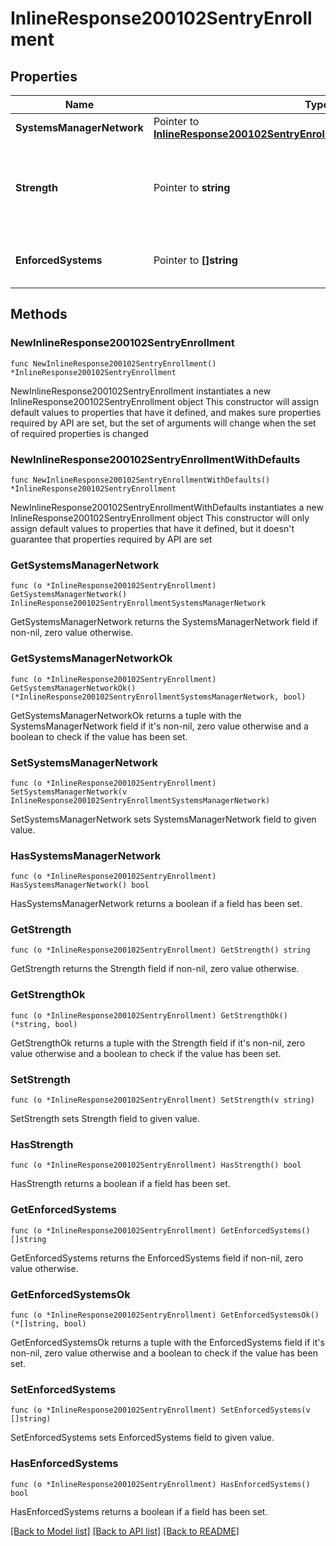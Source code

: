 # InlineResponse200102SentryEnrollment

## Properties

Name | Type | Description | Notes
------------ | ------------- | ------------- | -------------
**SystemsManagerNetwork** | Pointer to [**InlineResponse200102SentryEnrollmentSystemsManagerNetwork**](InlineResponse200102SentryEnrollmentSystemsManagerNetwork.md) |  | [optional] 
**Strength** | Pointer to **string** | The strength of the enforcement of selected system types. | [optional] 
**EnforcedSystems** | Pointer to **[]string** | The system types that the Sentry enforces. | [optional] 

## Methods

### NewInlineResponse200102SentryEnrollment

`func NewInlineResponse200102SentryEnrollment() *InlineResponse200102SentryEnrollment`

NewInlineResponse200102SentryEnrollment instantiates a new InlineResponse200102SentryEnrollment object
This constructor will assign default values to properties that have it defined,
and makes sure properties required by API are set, but the set of arguments
will change when the set of required properties is changed

### NewInlineResponse200102SentryEnrollmentWithDefaults

`func NewInlineResponse200102SentryEnrollmentWithDefaults() *InlineResponse200102SentryEnrollment`

NewInlineResponse200102SentryEnrollmentWithDefaults instantiates a new InlineResponse200102SentryEnrollment object
This constructor will only assign default values to properties that have it defined,
but it doesn't guarantee that properties required by API are set

### GetSystemsManagerNetwork

`func (o *InlineResponse200102SentryEnrollment) GetSystemsManagerNetwork() InlineResponse200102SentryEnrollmentSystemsManagerNetwork`

GetSystemsManagerNetwork returns the SystemsManagerNetwork field if non-nil, zero value otherwise.

### GetSystemsManagerNetworkOk

`func (o *InlineResponse200102SentryEnrollment) GetSystemsManagerNetworkOk() (*InlineResponse200102SentryEnrollmentSystemsManagerNetwork, bool)`

GetSystemsManagerNetworkOk returns a tuple with the SystemsManagerNetwork field if it's non-nil, zero value otherwise
and a boolean to check if the value has been set.

### SetSystemsManagerNetwork

`func (o *InlineResponse200102SentryEnrollment) SetSystemsManagerNetwork(v InlineResponse200102SentryEnrollmentSystemsManagerNetwork)`

SetSystemsManagerNetwork sets SystemsManagerNetwork field to given value.

### HasSystemsManagerNetwork

`func (o *InlineResponse200102SentryEnrollment) HasSystemsManagerNetwork() bool`

HasSystemsManagerNetwork returns a boolean if a field has been set.

### GetStrength

`func (o *InlineResponse200102SentryEnrollment) GetStrength() string`

GetStrength returns the Strength field if non-nil, zero value otherwise.

### GetStrengthOk

`func (o *InlineResponse200102SentryEnrollment) GetStrengthOk() (*string, bool)`

GetStrengthOk returns a tuple with the Strength field if it's non-nil, zero value otherwise
and a boolean to check if the value has been set.

### SetStrength

`func (o *InlineResponse200102SentryEnrollment) SetStrength(v string)`

SetStrength sets Strength field to given value.

### HasStrength

`func (o *InlineResponse200102SentryEnrollment) HasStrength() bool`

HasStrength returns a boolean if a field has been set.

### GetEnforcedSystems

`func (o *InlineResponse200102SentryEnrollment) GetEnforcedSystems() []string`

GetEnforcedSystems returns the EnforcedSystems field if non-nil, zero value otherwise.

### GetEnforcedSystemsOk

`func (o *InlineResponse200102SentryEnrollment) GetEnforcedSystemsOk() (*[]string, bool)`

GetEnforcedSystemsOk returns a tuple with the EnforcedSystems field if it's non-nil, zero value otherwise
and a boolean to check if the value has been set.

### SetEnforcedSystems

`func (o *InlineResponse200102SentryEnrollment) SetEnforcedSystems(v []string)`

SetEnforcedSystems sets EnforcedSystems field to given value.

### HasEnforcedSystems

`func (o *InlineResponse200102SentryEnrollment) HasEnforcedSystems() bool`

HasEnforcedSystems returns a boolean if a field has been set.


[[Back to Model list]](../README.md#documentation-for-models) [[Back to API list]](../README.md#documentation-for-api-endpoints) [[Back to README]](../README.md)


